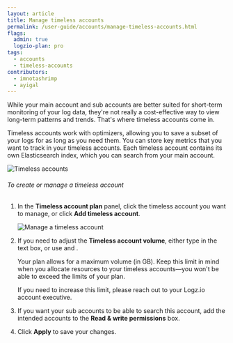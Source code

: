 ```yaml
---
layout: article
title: Manage timeless accounts
permalink: /user-guide/accounts/manage-timeless-accounts.html
flags:
  admin: true
  logzio-plan: pro
tags:
  - accounts
  - timeless-accounts
contributors:
  - imnotashrimp
  - ayigal
---
```


While your main account and sub accounts are better suited for short-term monitoring of your log data, they're not really a cost-effective way to view long-term patterns and trends. That's where timeless accounts come in.

Timeless accounts work with optimizers, allowing you to save a subset of your logs for as long as you need them. You can store key metrics that you want to track in your timeless accounts. Each timeless account contains its own Elasticsearch index, which you can search from your main account.

![Timeless accounts]({{site.baseurl}}/images/accounts/accounts--timeless-accounts.png)

###### To create or manage a timeless account

1. In the **Timeless account plan** panel, click the timeless account you want to manage, or click **Add timeless account**.

    ![Manage a timeless account]({{site.baseurl}}/images/accounts/accounts--manage-timeless-account.png)

2. If you need to adjust the **Timeless account volume**, either type in the text box, or use <i class="li li-plus"></i> and <i class="li li-minus"></i>.

    <div class="info-box note">
      Your plan allows for a maximum volume (in GB). Keep this limit in mind when you allocate resources to your timeless accounts—you won't be able to exceed the limits of your plan. 
      
      If you need to increase this limit, please reach out to your Logz.io account executive.
    </div>

3. If you want your sub accounts to be able to search this account, add the intended accounts to the **Read & write permissions** box.

4. Click **Apply** to save your changes.
